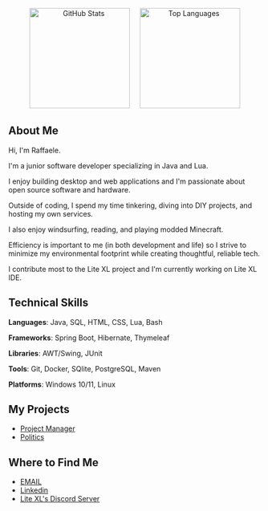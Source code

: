 <p align="center">
  <img src="https://github-readme-stats.vercel.app/api?username=PerilousBooklet&theme=dark" alt="GitHub Stats" height="200"/>
  &nbsp;&nbsp;&nbsp;
  <img src="https://github-readme-stats.vercel.app/api/top-langs/?username=PerilousBooklet&layout=compact&hide=jupyter%20notebook,dart,php,python,c%2B%2B&theme=dark" alt="Top Languages" height="200"/>
</p>

## About Me

Hi, I'm Raffaele.

I'm a junior software developer specializing in Java and Lua.

I enjoy building desktop and web applications and I'm passionate about open source software and hardware.

Outside of coding, I spend my time tinkering, diving into DIY projects, and hosting my own services.

I also enjoy windsurfing, reading, and playing modded Minecraft.

Efficiency is important to me (in both development and life) so I strive to minimize my environmental footprint while creating thoughtful, reliable tech.

I contribute most to the Lite XL project and I'm currently working on Lite XL IDE.

## Technical Skills

**Languages**: Java, SQL, HTML, CSS, Lua, Bash

**Frameworks**: Spring Boot, Hibernate, Thymeleaf

**Libraries**: AWT/Swing, JUnit

**Tools**: Git, Docker, SQlite, PostgreSQL, Maven

**Platforms**: Windows 10/11, Linux

## My Projects

- [Project Manager]()
- [Politics]()

## Where to Find Me

- [EMAIL](mailto:raffaele.orabona@protonmail.com)
- [Linkedin](https://www.linkedin.com/in/raffaele-orabona-03821b231/)
- [Lite XL's Discord Server](https://discord.gg/47gNc6YMW3)
